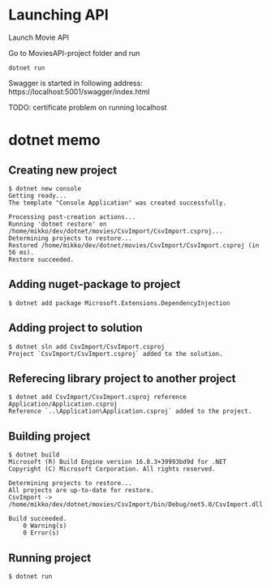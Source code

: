 # Launching API

Launch Movie API

Go to MoviesAPI-project folder and run

    dotnet run

Swagger is started in following address: https://localhost:5001/swagger/index.html

TODO: certificate problem on running localhost


# dotnet memo

## Creating new project

    $ dotnet new console
    Getting ready...
    The template "Console Application" was created successfully.

    Processing post-creation actions...
    Running 'dotnet restore' on /home/mikko/dev/dotnet/movies/CsvImport/CsvImport.csproj...
    Determining projects to restore...
    Restored /home/mikko/dev/dotnet/movies/CsvImport/CsvImport.csproj (in 56 ms).
    Restore succeeded.

## Adding nuget-package to project

    $ dotnet add package Microsoft.Extensions.DependencyInjection

## Adding project to solution

    $ dotnet sln add CsvImport/CsvImport.csproj 
    Project `CsvImport/CsvImport.csproj` added to the solution.

## Referecing library project to another project

    $ dotnet add CsvImport/CsvImport.csproj reference Application/Application.csproj 
    Reference `..\Application\Application.csproj` added to the project.

## Building project

    $ dotnet build
    Microsoft (R) Build Engine version 16.8.3+39993bd9d for .NET
    Copyright (C) Microsoft Corporation. All rights reserved.

    Determining projects to restore...
    All projects are up-to-date for restore.
    CsvImport -> /home/mikko/dev/dotnet/movies/CsvImport/bin/Debug/net5.0/CsvImport.dll

    Build succeeded.
        0 Warning(s)
        0 Error(s)

## Running project

    $ dotnet run
